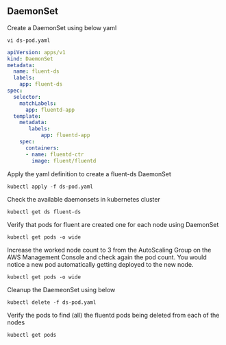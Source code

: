 ## DaemonSet

Create a DaemonSet using below yaml
```
vi ds-pod.yaml
```
```yaml
apiVersion: apps/v1
kind: DaemonSet
metadata:
  name: fluent-ds
  labels:
    app: fluent-ds
spec:
  selector:
    matchLabels:
      app: fluentd-app
  template:
    metadata:
       labels:
           app: fluentd-app
    spec:
      containers:
      - name: fluentd-ctr
        image: fluent/fluentd
```
Apply the yaml definition to create a fluent-ds DaemonSet
```
kubectl apply -f ds-pod.yaml
```
Check the available daemonsets in kubernetes cluster
```
kubectl get ds fluent-ds
```
Verify that pods for fluent are created one for each node using DaemonSet
```
kubectl get pods -o wide
```
Increase the worked node count to 3 from the AutoScaling Group on the AWS Management Console and check again the pod count. You would notice a new pod automatically getting deployed to the new node.
```
kubectl get pods -o wide
```
Cleanup the DaemeonSet using below 
```
kubectl delete -f ds-pod.yaml
```
Verify the pods to find (all) the fluentd pods being deleted from each of the nodes
```
kubectl get pods
```
